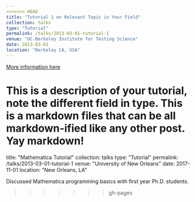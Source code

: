 ```yaml
---
<<<<<<< HEAD
title: "Tutorial 1 on Relevant Topic in Your Field"
collection: talks
type: "Tutorial"
permalink: /talks/2013-03-01-tutorial-1
venue: "UC-Berkeley Institute for Testing Science"
date: 2013-03-01
location: "Berkeley CA, USA"
---
```


[More information here](http://exampleurl.com)

This is a description of your tutorial, note the different field in type. This is a markdown files that can be all markdown-ified like any other post. Yay markdown!
=======
title: "Mathematica Tutorial"
collection: talks
type: "Tutorial"
permalink: /talks/2013-03-01-tutorial-1
venue: "University of New Orleans"
date: 2017-11-01
location: "New Orleans, LA"

Discussed Mathematica programming basics with first year Ph.D. students.
>>>>>>> gh-pages

